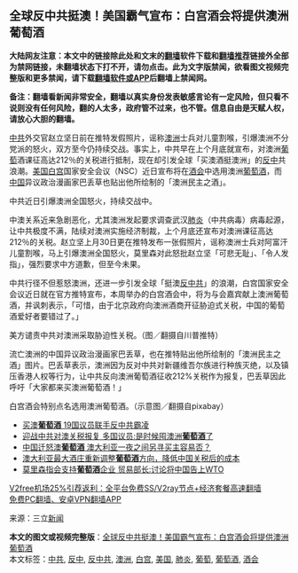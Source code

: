  <h2>全球反中共挺澳！美国霸气宣布：白宫酒会将提供澳洲葡萄酒</h2> <p class="notice"><b>大陆网友注意：本文中的链接除此处和文末的<a href="https://github.com/bannedbook/fanqiang" >翻墙</a>软件下载和<a href="https://github.com/killgcd/justmysocks/blob/master/README.md">翻墙推荐</a>链接外全部为禁网链接，未翻墙状态下打不开，请勿点击。此为文字版禁闻，欲看图文视频完整版和更多禁闻，请下载<a href="https://github.com/bannedbook/fanqiang">翻墙软件或APP</a>后翻墙上禁闻网。</p><p>备注：翻墙看新闻非常安全，翻墙以真实身份发表敏感言论有一定风险，但只看不说则没有任何风险，翻的人太多，政府管不过来，也不管。信息自由是天赋人权，请放心大胆的翻墙。</b></p>  <div class="entry"> <p><a href="https://www.bannedbook.org/bnews/tag/%e4%b8%ad%e5%85%b1/" class="st_tag internal_tag" rel="tag" title="标签 中共 下的日志">中共</a>外交官赵立坚日前在推特发假照片，谣称<a href="https://www.bannedbook.org/bnews/tag/%e6%be%b3%e6%b4%b2/" class="st_tag internal_tag" rel="tag" title="标签 澳洲 下的日志">澳洲</a>士兵对儿童割喉，引爆澳洲不分党派的怒火，双方至今仍持续交战。事实上，中共早在上个月底就宣布，对澳洲<a href="https://www.bannedbook.org/bnews/tag/%e8%91%a1%e8%90%84/" class="st_tag internal_tag" rel="tag" title="标签 葡萄 下的日志">葡萄</a>酒课征高达212％的关税进行抵制，现在却引发全球「买澳酒挺澳洲」的<a href="https://www.bannedbook.org/bnews/tag/%E5%8F%8D%E4%B8%AD/" class="st_tag internal_tag" rel="tag" title="标签 反中 下的日志">反中</a>共浪潮。<a href="https://www.bannedbook.org/bnews/tag/%e7%be%8e%e5%9b%bd/" class="st_tag internal_tag" rel="tag" title="标签 美国 下的日志">美国</a><a href="https://www.bannedbook.org/bnews/tag/%e7%99%bd%e5%ae%ab/" class="st_tag internal_tag" rel="tag" title="标签 白宫 下的日志">白宫</a>国家安全会议（NSC）近日宣布将在<a href="https://www.bannedbook.org/bnews/tag/%E9%85%92%E4%BC%9A/" class="st_tag internal_tag" rel="tag" title="标签 酒会 下的日志">酒会</a>中选用澳洲<a href="https://www.bannedbook.org/bnews/tag/%E8%91%A1%E8%90%84%E9%85%92/" class="st_tag internal_tag" rel="tag" title="标签 葡萄酒 下的日志">葡萄酒</a>，而<span class='wp_keywordlink_affiliate'><a href="https://www.bannedbook.org/" title="中国" target="_blank">中国</a></span>异议政治漫画家巴丢草也贴出他所绘制的「澳洲民主之酒」。</p> <p>中共近日引爆澳洲全国怒火，持续交战中。</p>  <p>中澳关系近来急剧恶化，尤其澳洲发起要求调查武汉<a href="https://www.bannedbook.org/bnews/tag/%e8%82%ba%e7%82%8e/" class="st_tag internal_tag" rel="tag" title="标签 肺炎 下的日志">肺炎</a>（中共病毒）病毒起源，让中共极度不满，陆续对澳洲实施经济制裁，上个月底还宣布对澳洲课征高达212％的关税。赵立坚上月30日更在推特发布一张假照片，谣称澳洲士兵对阿富汗儿童割喉，马上引爆澳洲全国怒火，莫里森对此怒批赵立坚「可悲无耻」、「令人发指」，强烈要求中方道歉，但至今未果。</p> <p>中共行径不但惹怒澳洲，还进一步引发全球「挺澳<a href="https://www.bannedbook.org/bnews/tag/%E5%8F%8D%E4%B8%AD%E5%85%B1/" class="st_tag internal_tag" rel="tag" title="标签 反中共 下的日志">反中共</a>」的浪潮，白宫国家安全会议近日就在官方推特宣布，本周举办的白宫酒会中，将为与会嘉宾献上澳洲葡萄酒，并讽刺表示，「可惜，由于北京政府向澳洲酒商开征胁迫式关税，中国的葡萄酒爱好者要错过了。」</p>  <p>美方谴责中共对澳洲采取胁迫性关税。（图／翻摄自川普推特）</p> <p>流亡澳洲的中国异议政治漫画家巴丢草，也在推特贴出他所绘制的「澳洲民主之酒」图片。巴丢草表示，澳洲因为反对中共对新疆维吾尔族进行种族灭绝，以及镇压香港人权等行为，让中共反向澳洲葡萄酒征收212%关税作为报复，巴丢草因此呼吁「大家都来买澳洲葡萄酒！」</p>  <p>白宫酒会特别点名选用澳洲葡萄酒。（示意图／翻摄自pixabay）</p> <ul class='op-related-articles' title='相关阅读'> <li><a href='https://www.bannedbook.org/bnews/bannedvideo/20201204/1441929.html' target='_blank'>买澳<b>葡萄酒</b> 19国议员联手反中共霸凌</a></li> <li><a href='https://www.bannedbook.org/bnews/worldnews/20201202/1440426.html' target='_blank'>迎战中共对澳关税报复 多国议员:是时候囤澳洲<b>葡萄酒</b>了</a></li> <li><a href='https://www.bannedbook.org/bnews/headline/20201130/1439657.html' target='_blank'>中国迁怒澳<b>葡萄酒</b> 澳大利亚一夜之间另寻买主容易否？</a></li> <li><a href='https://www.bannedbook.org/bnews/worldnews/20201130/1439351.html' target='_blank'>澳大利亚最大酒庄重新调整<b>葡萄酒</b>方向，降低中国关税后的成本</a></li> <li><a href='https://www.bannedbook.org/bnews/headline/20201129/1439172.html' target='_blank'>莫里森指会支持<b>葡萄酒</b>企业 贸易部长:讨论将中国告上WTO</a></li> </ul> <p class="texttj"> <a href="https://github.com/bannedbook/fanqiang/wiki/V2ray%E6%9C%BA%E5%9C%BA" target="_blank">V2free机场25%引荐返利：全平台免费SS/V2ray节点+经济套餐高速翻墙</a><br/> <a href="https://github.com/bannedbook/fanqiang/wiki/%E7%A6%81%E9%97%BB%E7%BD%91%E5%AE%89%E5%8D%93%E7%BF%BB%E5%A2%99%E6%96%B0%E9%97%BBAPP" target="_blank">免费PC翻墙、安卓VPN翻墙APP</a></p><p> 来源：三立<span class='wp_keywordlink_affiliate'><a href="https://www.bannedbook.org/" title="新闻">新闻</a></span> </p><a name='sharetosocial'></a>       <div><b>本文的图文或视频完整版</b>：<a href='https://www.bannedbook.org/bnews/cnnews/20201207/1443506.html'>全球反中共挺澳！美国霸气宣布：白宫酒会将提供澳洲葡萄酒</a></div>  </div><!--END ENTRY--> <div class="postfooter"> <div>本文标签：<a href="https://www.bannedbook.org/bnews/tag/%e4%b8%ad%e5%85%b1/" rel="tag">中共</a>, <a href="https://www.bannedbook.org/bnews/tag/%E5%8F%8D%E4%B8%AD/" rel="tag">反中</a>, <a href="https://www.bannedbook.org/bnews/tag/%E5%8F%8D%E4%B8%AD%E5%85%B1/" rel="tag">反中共</a>, <a href="https://www.bannedbook.org/bnews/tag/%e6%be%b3%e6%b4%b2/" rel="tag">澳洲</a>, <a href="https://www.bannedbook.org/bnews/tag/%e7%99%bd%e5%ae%ab/" rel="tag">白宫</a>, <a href="https://www.bannedbook.org/bnews/tag/%e7%be%8e%e5%9b%bd/" rel="tag">美国</a>, <a href="https://www.bannedbook.org/bnews/tag/%e8%82%ba%e7%82%8e/" rel="tag">肺炎</a>, <a href="https://www.bannedbook.org/bnews/tag/%e8%91%a1%e8%90%84/" rel="tag">葡萄</a>, <a href="https://www.bannedbook.org/bnews/tag/%E8%91%A1%E8%90%84%E9%85%92/" rel="tag">葡萄酒</a>, <a href="https://www.bannedbook.org/bnews/tag/%E9%85%92%E4%BC%9A/" rel="tag">酒会</a></div>  </div><!--END POSTFOOTER--> 